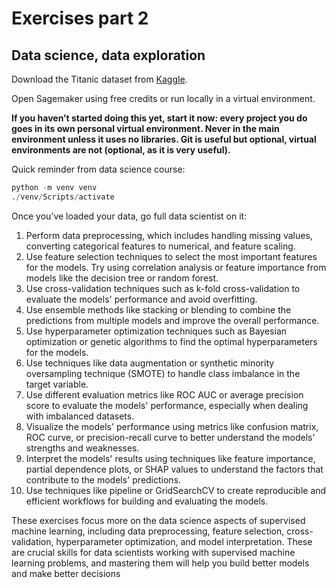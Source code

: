 # Exercises part 2
## Data science, data exploration

Download the Titanic dataset from [Kaggle](https://www.kaggle.com/datasets/vinicius150987/titanic3).

Open Sagemaker using free credits or run locally in a virtual environment.

__If you haven’t started doing this yet, start it now: every project you do goes in its own personal virtual environment. Never in the main environment unless it uses no libraries. Git is useful but optional, virtual environments are not (optional, as it is very useful).__

Quick reminder from data science course:

```Python
python -m venv venv
./venv/Scripts/activate
```

Once you’ve loaded your data, go full data scientist on it:
1.	Perform data preprocessing, which includes handling missing values, converting categorical features to numerical, and feature scaling.
2.	Use feature selection techniques to select the most important features for the models. Try using correlation analysis or feature importance from models like the decision tree or random forest.
3.	Use cross-validation techniques such as k-fold cross-validation to evaluate the models' performance and avoid overfitting.
4.	Use ensemble methods like stacking or blending to combine the predictions from multiple models and improve the overall performance.
5.	Use hyperparameter optimization techniques such as Bayesian optimization or genetic algorithms to find the optimal hyperparameters for the models.
6.	Use techniques like data augmentation or synthetic minority oversampling technique (SMOTE) to handle class imbalance in the target variable.
7.	Use different evaluation metrics like ROC AUC or average precision score to evaluate the models' performance, especially when dealing with imbalanced datasets.
8.	Visualize the models' performance using metrics like confusion matrix, ROC curve, or precision-recall curve to better understand the models' strengths and weaknesses.
9.	Interpret the models' results using techniques like feature importance, partial dependence plots, or SHAP values to understand the factors that contribute to the models' predictions.
10.	Use techniques like pipeline or GridSearchCV to create reproducible and efficient workflows for building and evaluating the models.

These exercises focus more on the data science aspects of supervised machine learning, including data preprocessing, feature selection, cross-validation, hyperparameter optimization, and model interpretation. These are crucial skills for data scientists working with supervised machine learning problems, and mastering them will help you build better models and make better decisions


